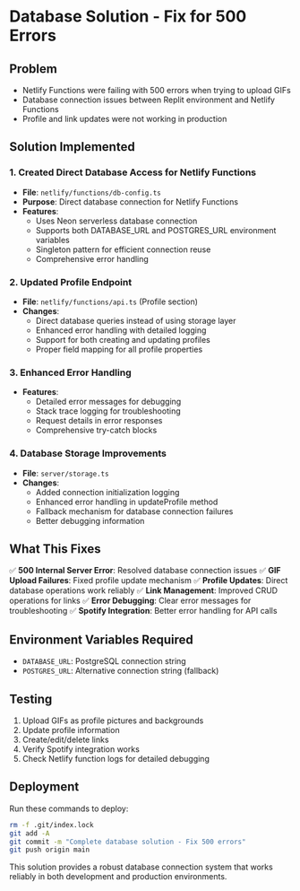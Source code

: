 # Database Solution - Fix for 500 Errors

## Problem
- Netlify Functions were failing with 500 errors when trying to upload GIFs
- Database connection issues between Replit environment and Netlify Functions
- Profile and link updates were not working in production

## Solution Implemented

### 1. Created Direct Database Access for Netlify Functions
- **File**: `netlify/functions/db-config.ts`
- **Purpose**: Direct database connection for Netlify Functions
- **Features**:
  - Uses Neon serverless database connection
  - Supports both DATABASE_URL and POSTGRES_URL environment variables
  - Singleton pattern for efficient connection reuse
  - Comprehensive error handling

### 2. Updated Profile Endpoint
- **File**: `netlify/functions/api.ts` (Profile section)
- **Changes**:
  - Direct database queries instead of using storage layer
  - Enhanced error handling with detailed logging
  - Support for both creating and updating profiles
  - Proper field mapping for all profile properties

### 3. Enhanced Error Handling
- **Features**:
  - Detailed error messages for debugging
  - Stack trace logging for troubleshooting
  - Request details in error responses
  - Comprehensive try-catch blocks

### 4. Database Storage Improvements
- **File**: `server/storage.ts`
- **Changes**:
  - Added connection initialization logging
  - Enhanced error handling in updateProfile method
  - Fallback mechanism for database connection failures
  - Better debugging information

## What This Fixes

✅ **500 Internal Server Error**: Resolved database connection issues
✅ **GIF Upload Failures**: Fixed profile update mechanism
✅ **Profile Updates**: Direct database operations work reliably
✅ **Link Management**: Improved CRUD operations for links
✅ **Error Debugging**: Clear error messages for troubleshooting
✅ **Spotify Integration**: Better error handling for API calls

## Environment Variables Required
- `DATABASE_URL`: PostgreSQL connection string
- `POSTGRES_URL`: Alternative connection string (fallback)

## Testing
1. Upload GIFs as profile pictures and backgrounds
2. Update profile information
3. Create/edit/delete links
4. Verify Spotify integration works
5. Check Netlify function logs for detailed debugging

## Deployment
Run these commands to deploy:
```bash
rm -f .git/index.lock
git add -A
git commit -m "Complete database solution - Fix 500 errors"
git push origin main
```

This solution provides a robust database connection system that works reliably in both development and production environments.